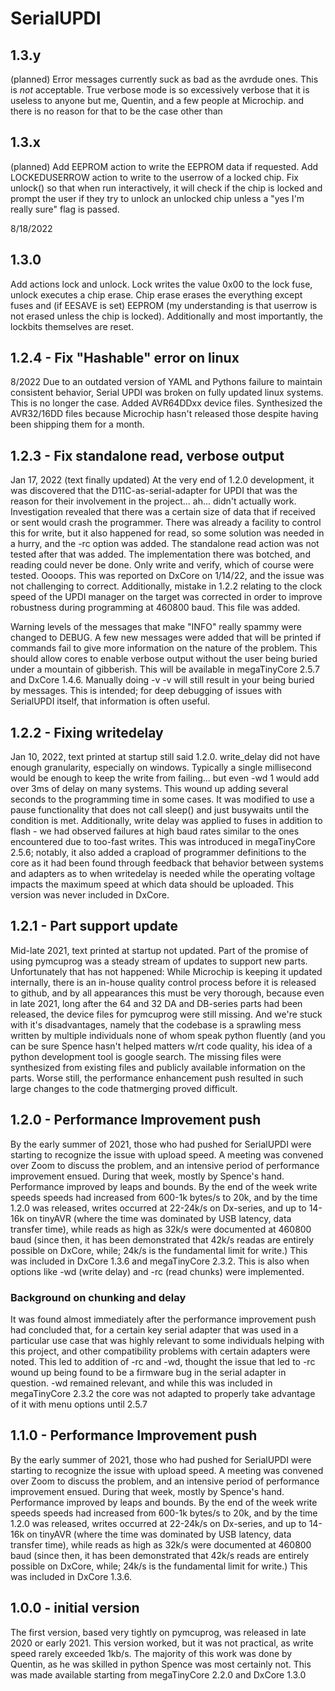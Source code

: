 # SerialUPDI

## 1.3.y
(planned)
Error messages currently suck as bad as the avrdude ones. This is *not* acceptable. True verbose mode is so excessively verbose that it is useless to anyone but me, Quentin, and a few people at Microchip. and there is no reason for that to be the case other than

## 1.3.x
(planned)
Add EEPROM action to write the EEPROM data if requested.
Add LOCKEDUSERROW action to write to the userrow of a locked chip.
Fix unlock() so that when run interactively, it will check if the chip is locked and prompt the user if they try to unlock an unlocked chip unless a "yes I'm really sure" flag is passed.


8/18/2022
## 1.3.0
Add actions lock and unlock. Lock writes the value 0x00 to the lock fuse, unlock executes a chip erase. Chip erase erases the everything except fuses and (if EESAVE is set) EEPROM (my understanding is that userrow is not erased unless the chip is locked). Additionally and most importantly, the lockbits themselves are reset.

## 1.2.4 - Fix "Hashable" error on linux
8/2022
Due to an outdated version of YAML and Pythons failure to maintain consistent behavior, Serial UPDI was broken on fully updated linux systems. This is no longer the case.
Added AVR64DDxx device files.
Synthesized the AVR32/16DD files because Microchip hasn't released those despite having been shipping them for a month.

## 1.2.3 - Fix standalone read, verbose output
Jan 17, 2022 (text finally updated)
At the very end of 1.2.0 development, it was discovered that the D11C-as-serial-adapter for UPDI that was the reason for their involvement in the project... ah... didn't actually work. Investigation revealed that there was a certain size of data that if received or sent would crash the programmer. There was already a facility to control this for write, but it also happened for read, so some solution was needed in a hurry, and the -rc option was added. The standalone read action was not tested after that was added. The implementation there was botched, and reading could never be done. Only write and verify, which of course were tested. Oooops. This was reported on DxCore on 1/14/22, and the issue was not challenging to correct. Additionally, mistake in 1.2.2 relating to the clock speed of the UPDI manager on the target was corrected in order to improve robustness during programming at 460800 baud. This file was added.

Warning levels of the messages that make "INFO" really spammy were changed to DEBUG. A few new messages were added that will be printed if commands fail to give more information on the nature of the problem.
This should allow cores to enable verbose output without the user being buried under a mountain of gibberish. This will be available in megaTinyCore 2.5.7 and DxCore 1.4.6. Manually doing -v -v will still result in your being buried by messages. This is intended; for deep debugging of issues with SerialUPDI itself, that information is often useful.

## 1.2.2 - Fixing writedelay
Jan 10, 2022, text printed at startup still said 1.2.0.
write_delay did not have enough granularity, especially on windows. Typically a single millisecond would be enough to keep the write from failing... but even -wd 1 would add over 3ms of delay on many systems. This wound up adding several seconds to the programming time in some cases. It was modified to use a pause functionality that does not call sleep() and just busywaits until the condition is met.
Additionally, write delay was applied to fuses in addition to flash - we had observed failures at high baud rates similar to the ones encountered due to too-fast writes.
This was introduced in megaTinyCore 2.5.6; notably, it also added a crapload of programmer definitions to the core as it had been found through feedback that behavior between systems and adapters as to when writedelay is needed while the operating voltage impacts the maximum speed at which data should be uploaded. This version was never included in DxCore.

## 1.2.1 - Part support update
Mid-late 2021, text printed at startup not updated.
Part of the promise of using pymcuprog was a steady stream of updates to support new parts. Unfortunately that has not happened: While Microchip is keeping it updated internally, there is an in-house quality control process before it is released to github, and by all appearances this must be very thorough, because even in late 2021, long after the 64 and 32 DA and DB-series parts had been released, the device files for pymcuprog were still missing. And we're stuck with it's disadvantages, namely that the codebase is a sprawling mess written by multiple individuals none of whom speak python fluently (and you can be sure Spence hasn't helped matters w/rt code quality, his idea of a python development tool is google search.
The missing files were synthesized from existing files and publicly available information on the parts. Worse still, the performance enhancement push resulted in such large changes to the code thatmerging proved difficult.

## 1.2.0 - Performance Improvement push
By the early summer of 2021, those who had pushed for SerialUPDI were starting to recognize the issue with upload speed. A meeting was convened over Zoom to discuss the problem, and an intensive period of performance improvement ensued. During that week, mostly by Spence's hand. Performance improved by leaps and bounds. By the end of the week write speeds speeds had increased from 600-1k bytes/s to 20k, and by the time 1.2.0 was released, writes occurred at 22-24k/s on Dx-series, and up to 14-16k on tinyAVR (where the time was dominated by USB latency, data transfer time), while reads as high as 32k/s were documented at 460800 baud (since then, it has been demonstrated that 42k/s readas are entirely possible on DxCore, while; 24k/s is the fundamental limit for write.) This was included in DxCore 1.3.6 and megaTinyCore 2.3.2. This is also when options like -wd (write delay) and -rc (read chunks) were implemented.

### Background on chunking and delay
It was found almost immediately after the performance improvement push had concluded that, for a certain key serial adapter that was used in a particular use case that was highly relevant to some individuals helping with this project, and other compatibility problems with certain adapters were noted. This led to addition of -rc and -wd, thought the issue that led to -rc wound up being found to be a firmware bug in the serial adapter in question. -wd remained relevant, and while this was included in megaTinyCore 2.3.2 the core was not adapted to properly take advantage of it with menu options until 2.5.7


## 1.1.0 - Performance Improvement push
By the early summer of 2021, those who had pushed for SerialUPDI were starting to recognize the issue with upload speed. A meeting was convened over Zoom to discuss the problem, and an intensive period of performance improvement ensued. During that week, mostly by Spence's hand. Performance improved by leaps and bounds. By the end of the week write speeds speeds had increased from 600-1k bytes/s to 20k, and by the time 1.2.0 was released, writes occurred at 22-24k/s on Dx-series, and up to 14-16k on tinyAVR (where the time was dominated by USB latency, data transfer time), while reads as high as 32k/s were documented at 460800 baud (since then, it has been demonstrated that 42k/s reads are entirely possible on DxCore, while; 24k/s is the fundamental limit for write.) This was included in DxCore 1.3.6.

## 1.0.0 - initial version
The first version, based very tightly on pymcuprog, was released in late 2020 or early 2021.
This version worked, but it was not practical, as write speed rarely exceeded 1kb/s. The majority of this work was done by Quentin, as he was skilled in python Spence was most certainly not.
This was made available starting from megaTinyCore 2.2.0 and DxCore 1.3.0
